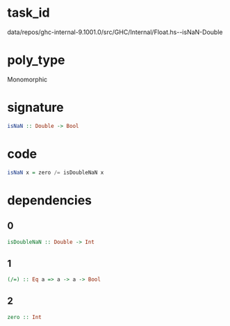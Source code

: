 
# task_id
data/repos/ghc-internal-9.1001.0/src/GHC/Internal/Float.hs--isNaN-Double

# poly_type
Monomorphic

# signature
```haskell
isNaN :: Double -> Bool
```   

# code
```haskell
isNaN x = zero /= isDoubleNaN x
```

# dependencies
## 0
```haskell
isDoubleNaN :: Double -> Int
```
## 1
```haskell
(/=) :: Eq a => a -> a -> Bool
```
## 2
```haskell
zero :: Int
```